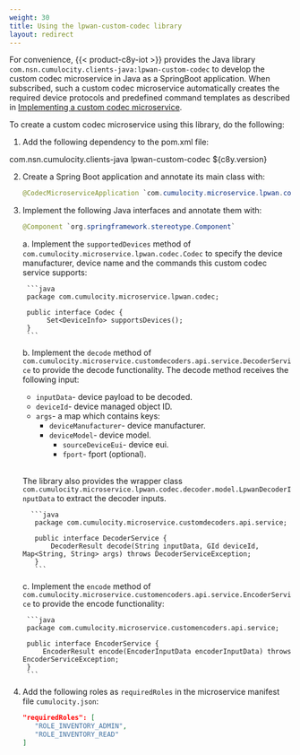 ```yaml
---
weight: 30
title: Using the lpwan-custom-codec library
layout: redirect
---
```


For convenience, {{< product-c8y-iot >}} provides the Java library `com.nsn.cumulocity.clients-java:lpwan-custom-codec` to develop the custom codec microservice in Java as a SpringBoot application.
When subscribed, such a custom codec microservice automatically creates the required device protocols and predefined command templates as described in [Implementing a custom codec microservice](#implementing-custom-codec-microservice).

To create a custom codec microservice using this library, do the following:

1. Add the following dependency to the pom.xml file:

  <dependency>
          <groupId>com.nsn.cumulocity.clients-java</groupId>
          <artifactId>lpwan-custom-codec</artifactId>
          <version>${c8y.version}</version>
      </dependency>


2. Create a Spring Boot application and annotate its main class with:

    ```java
    @CodecMicroserviceApplication `com.cumulocity.microservice.lpwan.codec.annotation.CodecMicroserviceApplication`
    ```

3. Implement the following Java interfaces and annotate them with:

    ```java
    @Component `org.springframework.stereotype.Component`
    ```

     a. Implement the `supportedDevices` method of `com.cumulocity.microservice.lpwan.codec.Codec` to specify the device manufacturer, device name and the commands this custom codec service supports:

        ```java
        package com.cumulocity.microservice.lpwan.codec;

        public interface Codec {
             Set<DeviceInfo> supportsDevices();
        }
        ```    

     b. Implement the `decode` method of `com.cumulocity.microservice.customdecoders.api.service.DecoderService` to provide the decode functionality. The decode method receives the following input:

    * `inputData`- device payload to be decoded.
    * `deviceId`- device managed object ID.
    * `args`- a map which contains keys:
        * `deviceManufacturer`- device manufacturer.
        * `deviceModel`- device model.
            *  `sourceDeviceEui`- device eui.
            *  `fport`- fport (optional).

    <br/>

    The library also provides the wrapper class `com.cumulocity.microservice.lpwan.codec.decoder.model.LpwanDecoderInputData` to extract the decoder inputs.
    <br/>


         ```java
          package com.cumulocity.microservice.customdecoders.api.service;

          public interface DecoderService {
              DecoderResult decode(String inputData, GId deviceId, Map<String, String> args) throws DecoderServiceException;
          }
          ```

     c. Implement the `encode` method of `com.cumulocity.microservice.customencoders.api.service.EncoderService` to provide the encode functionality:

        ```java
        package com.cumulocity.microservice.customencoders.api.service;

        public interface EncoderService {
            EncoderResult encode(EncoderInputData encoderInputData) throws EncoderServiceException;
        }
        ```

4. Add the following roles as `requiredRoles` in the microservice manifest file `cumulocity.json`:

    ```json
    "requiredRoles": [
       "ROLE_INVENTORY_ADMIN",
       "ROLE_INVENTORY_READ"
    ]
    ```

